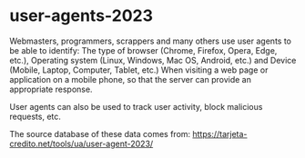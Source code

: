 # user-agents-2023
Webmasters, programmers, scrappers and many others use user agents to be able to identify:
The type of browser (Chrome, Firefox, Opera, Edge, etc.), 
Operating system (Linux, Windows, Mac OS, Android, etc.) and 
Device (Mobile, Laptop, Computer, Tablet, etc.) 
When visiting a web page or application on a mobile phone, so that the server can provide an appropriate response. 

User agents can also be used to track user activity, block malicious requests, etc.

The source database of these data comes from: https://tarjeta-credito.net/tools/ua/user-agent-2023/

